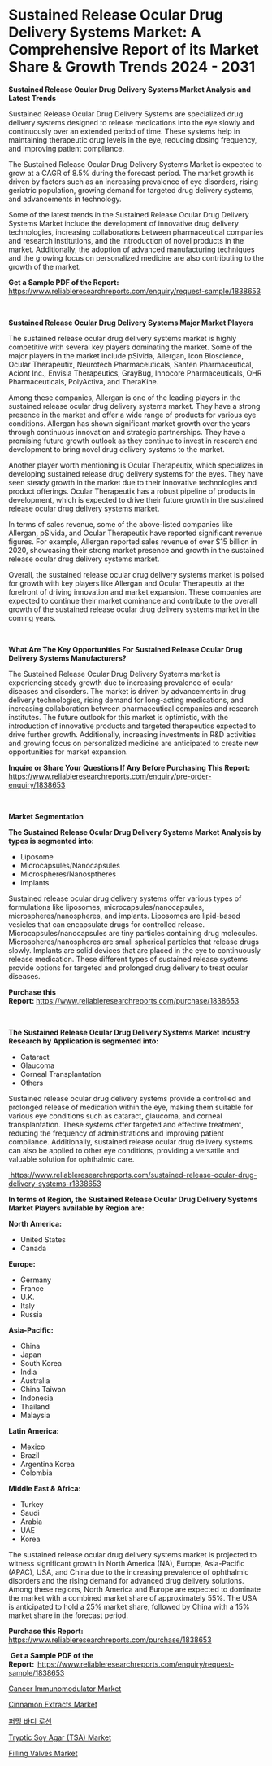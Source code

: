 <p><h1>Sustained Release Ocular Drug Delivery Systems Market: A Comprehensive Report of its Market Share & Growth Trends 2024 - 2031</h1></p><p><strong>Sustained Release Ocular Drug Delivery Systems Market Analysis and Latest Trends</strong></p>
<p><p>Sustained Release Ocular Drug Delivery Systems are specialized drug delivery systems designed to release medications into the eye slowly and continuously over an extended period of time. These systems help in maintaining therapeutic drug levels in the eye, reducing dosing frequency, and improving patient compliance.</p><p>The Sustained Release Ocular Drug Delivery Systems Market is expected to grow at a CAGR of 8.5% during the forecast period. The market growth is driven by factors such as an increasing prevalence of eye disorders, rising geriatric population, growing demand for targeted drug delivery systems, and advancements in technology.</p><p>Some of the latest trends in the Sustained Release Ocular Drug Delivery Systems Market include the development of innovative drug delivery technologies, increasing collaborations between pharmaceutical companies and research institutions, and the introduction of novel products in the market. Additionally, the adoption of advanced manufacturing techniques and the growing focus on personalized medicine are also contributing to the growth of the market.</p></p>
<p><strong>Get a Sample PDF of the Report:&nbsp;</strong> <a href="https://www.reliableresearchreports.com/enquiry/request-sample/1838653">https://www.reliableresearchreports.com/enquiry/request-sample/1838653</a></p>
<p>&nbsp;</p>
<p><strong>Sustained Release Ocular Drug Delivery Systems Major Market Players</strong></p>
<p><p>The sustained release ocular drug delivery systems market is highly competitive with several key players dominating the market. Some of the major players in the market include pSivida, Allergan, Icon Bioscience, Ocular Therapeutix, Neurotech Pharmaceuticals, Santen Pharmaceutical, Aciont Inc., Envisia Therapeutics, GrayBug, Innocore Pharmaceuticals, OHR Pharmaceuticals, PolyActiva, and TheraKine.</p><p>Among these companies, Allergan is one of the leading players in the sustained release ocular drug delivery systems market. They have a strong presence in the market and offer a wide range of products for various eye conditions. Allergan has shown significant market growth over the years through continuous innovation and strategic partnerships. They have a promising future growth outlook as they continue to invest in research and development to bring novel drug delivery systems to the market.</p><p>Another player worth mentioning is Ocular Therapeutix, which specializes in developing sustained release drug delivery systems for the eyes. They have seen steady growth in the market due to their innovative technologies and product offerings. Ocular Therapeutix has a robust pipeline of products in development, which is expected to drive their future growth in the sustained release ocular drug delivery systems market.</p><p>In terms of sales revenue, some of the above-listed companies like Allergan, pSivida, and Ocular Therapeutix have reported significant revenue figures. For example, Allergan reported sales revenue of over $15 billion in 2020, showcasing their strong market presence and growth in the sustained release ocular drug delivery systems market.</p><p>Overall, the sustained release ocular drug delivery systems market is poised for growth with key players like Allergan and Ocular Therapeutix at the forefront of driving innovation and market expansion. These companies are expected to continue their market dominance and contribute to the overall growth of the sustained release ocular drug delivery systems market in the coming years.</p></p>
<p>&nbsp;</p>
<p><strong>What Are The Key Opportunities For Sustained Release Ocular Drug Delivery Systems Manufacturers?</strong></p>
<p><p>The Sustained Release Ocular Drug Delivery Systems market is experiencing steady growth due to increasing prevalence of ocular diseases and disorders. The market is driven by advancements in drug delivery technologies, rising demand for long-acting medications, and increasing collaboration between pharmaceutical companies and research institutes. The future outlook for this market is optimistic, with the introduction of innovative products and targeted therapeutics expected to drive further growth. Additionally, increasing investments in R&D activities and growing focus on personalized medicine are anticipated to create new opportunities for market expansion.</p></p>
<p><strong>Inquire or Share Your Questions If Any Before Purchasing This Report:</strong> <a href="https://www.reliableresearchreports.com/enquiry/pre-order-enquiry/1838653">https://www.reliableresearchreports.com/enquiry/pre-order-enquiry/1838653</a></p>
<p>&nbsp;</p>
<p><strong>Market Segmentation</strong></p>
<p><strong>The Sustained Release Ocular Drug Delivery Systems Market Analysis by types is segmented into:</strong></p>
<p><ul><li>Liposome</li><li>Microcapsules/Nanocapsules</li><li>Microspheres/Nanosptheres</li><li>Implants</li></ul></p>
<p><p>Sustained release ocular drug delivery systems offer various types of formulations like liposomes, microcapsules/nanocapsules, microspheres/nanospheres, and implants. Liposomes are lipid-based vesicles that can encapsulate drugs for controlled release. Microcapsules/nanocapsules are tiny particles containing drug molecules. Microspheres/nanospheres are small spherical particles that release drugs slowly. Implants are solid devices that are placed in the eye to continuously release medication. These different types of sustained release systems provide options for targeted and prolonged drug delivery to treat ocular diseases.</p></p>
<p><strong>Purchase this Report:&nbsp;</strong><a href="https://www.reliableresearchreports.com/purchase/1838653">https://www.reliableresearchreports.com/purchase/1838653</a></p>
<p>&nbsp;</p>
<p><strong>The Sustained Release Ocular Drug Delivery Systems Market Industry Research by Application is segmented into:</strong></p>
<p><ul><li>Cataract</li><li>Glaucoma</li><li>Corneal Transplantation</li><li>Others</li></ul></p>
<p><p>Sustained release ocular drug delivery systems provide a controlled and prolonged release of medication within the eye, making them suitable for various eye conditions such as cataract, glaucoma, and corneal transplantation. These systems offer targeted and effective treatment, reducing the frequency of administrations and improving patient compliance. Additionally, sustained release ocular drug delivery systems can also be applied to other eye conditions, providing a versatile and valuable solution for ophthalmic care.</p></p>
<p><a href="https://www.reliableresearchreports.com/sustained-release-ocular-drug-delivery-systems-r1838653">&nbsp;https://www.reliableresearchreports.com/sustained-release-ocular-drug-delivery-systems-r1838653</a></p>
<p><strong>In terms of Region, the Sustained Release Ocular Drug Delivery Systems Market Players available by Region are:</strong></p>
<p>
    <p> <strong> North America: </strong>
        <ul>
            <li>United States</li>
            <li>Canada</li>
        </ul>
        </p> 
    <p> <strong> Europe: </strong>
        <ul>
            <li>Germany</li>
            <li>France</li>
            <li>U.K.</li>
            <li>Italy</li>
            <li>Russia</li>
        </ul>
        </p> 
    <p> <strong> Asia-Pacific: </strong>
        <ul>
            <li>China</li>
            <li>Japan</li>
            <li>South Korea</li>
            <li>India</li>
            <li>Australia</li>
            <li>China Taiwan</li>
            <li>Indonesia</li>
            <li>Thailand</li>
            <li>Malaysia</li>
        </ul>
        </p> 
    <p> <strong> Latin America: </strong>
        <ul>
            <li>Mexico</li>
            <li>Brazil</li>
            <li>Argentina Korea</li>
            <li>Colombia</li>
        </ul>
        </p> 
    <p> <strong> Middle East & Africa: </strong>
        <ul>
            <li>Turkey</li>
            <li>Saudi</li>
            <li>Arabia</li>
            <li>UAE</li>
            <li>Korea</li>
        </ul>
    </p>
    </p>
<p><p>The sustained release ocular drug delivery systems market is projected to witness significant growth in North America (NA), Europe, Asia-Pacific (APAC), USA, and China due to the increasing prevalence of ophthalmic disorders and the rising demand for advanced drug delivery solutions. Among these regions, North America and Europe are expected to dominate the market with a combined market share of approximately 55%. The USA is anticipated to hold a 25% market share, followed by China with a 15% market share in the forecast period.</p></p>
<p><strong>Purchase this Report: </strong><a href="https://www.reliableresearchreports.com/purchase/1838653">https://www.reliableresearchreports.com/purchase/1838653</a></p>
<p>&nbsp;<strong>Get a Sample PDF of the Report:&nbsp;&nbsp;</strong><a href="https://www.reliableresearchreports.com/enquiry/request-sample/1838653">https://www.reliableresearchreports.com/enquiry/request-sample/1838653</a></p>
<p><strong></strong></p>
<p><p><a href="https://github.com/bmorecock/Market-Research-Report-List-4/blob/main/cancer-immunomodulator-market.md">Cancer Immunomodulator Market</a></p><p><a href="https://www.linkedin.com/pulse/global-cinnamon-extracts-market-size-trends-analysis-regional-vzxqe?trackingId=G0WO6dKuTXOqmw%2FR4FNmyA%3D%3D">Cinnamon Extracts Market</a></p><p><a href="https://medium.com/@puputzim_20688/2024%EB%85%84%EB%B6%80%ED%84%B0-2031%EB%85%84%EA%B9%8C%EC%A7%80%EC%9D%98-firming-body-lotion-%EC%8B%9C%EC%9E%A5-%EC%8B%A0%ED%9D%A5-%ED%8A%B8%EB%A0%8C%EB%93%9C%EC%99%80-%EB%AF%B8%EB%9E%98-%EC%A0%84%EB%A7%9D-02a6668dbcb0">퍼밍 바디 로션</a></p><p><a href="https://www.linkedin.com/pulse/tryptic-soy-agar-tsa-market-segmentation-geographical-regions-may1f?trackingId=n7WINRPbSGKvsJKJJ7IZ1g%3D%3D">Tryptic Soy Agar (TSA) Market</a></p><p><a href="https://medium.com/@andrew.gibson967/global-filling-valves-market-status-2024-2031-and-forecast-by-region-product-end-use-1025dace68e7">Filling Valves Market</a></p></p>